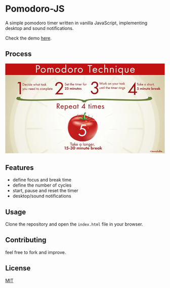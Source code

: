 # Pomodoro-JS

A simple pomodoro timer written in vanilla JavaScript, implementing desktop and sound notifications.

Check the demo [here](https://m-housni.github.io/pomodoro-js).

## Process
![](assets/2022-11-01-14-41-37.png)

## Features
- define focus and break time
- define the number of cycles
- start, pause and reset the timer
- desktop/sound notifications

## Usage
Clone the repository and open the `index.html` file in your browser.

## Contributing
feel free to fork and improve.

## License

[MIT](https://choosealicense.com/licenses/mit/)